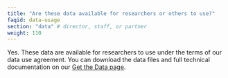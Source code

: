 ```yaml
---
title: "Are these data available for researchers or others to use?"
faqid: data-usage
section: "data" # director, staff, or partner
weight: 110
---
```

Yes. These data are available for researchers to use under the terms of our <span class="highlight">data use agreement</span>. You can download the data files and full technical documentation on our <a href="/get-the-data">Get the Data page</a>.

